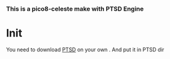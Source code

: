 ### This is a pico8-celeste make with PTSD Engine

# Init 
You need to download [PTSD](https://github.com/ntut-open-source-club/practical-tools-for-simple-design) on your own .
And put it in PTSD dir

